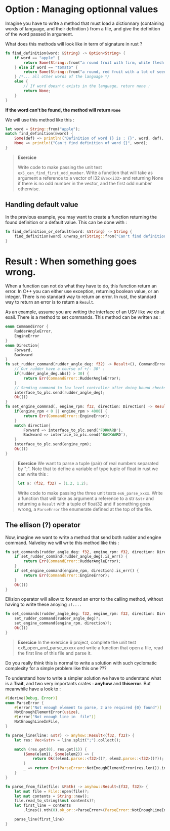 # Option : Managing optionnal values

Imagine you have to write a method that must load a dictionnary (containing words of language, and their definition ) from a file, and give the definition of the word passed in argument.

What does this methods will look like in term of signature in rust ?

```rust
fn find_definition(word: &String) -> Option<String> {
    if word == "apple" {
        return Some(String::from("a round fruit with firm, white flesh and a green, red, or yellow skin"));
    } else if word == "tomato" {
        return Some(String::from("a round, red fruit with a lot of seeds, eaten cooked or uncooked as a vegetable, for example in salads or sauces"));
    } /*... all other words of the language */
    else {
        // If word doesn't exists in the language, return none :
        return None;
    }
}
```

**If the word can't be found, the method will return `None`**

We will use this method like this : 

```rust
let word = String::from("apple");
match find_definition(&word) {
    Some(def) => println!("Definition of word {} is : {}", word, def),
    None => println!("Can't find definition of word {}", word);
}
```

> **Exercice**
>
> Write code to make passing the unit test `ex5_can_find_first_odd_number`. Write a function that will take as argument a reference to a vector of i32 `&Vec<i32>` and
> returning None if there is no odd number in the vector, and the first odd number otherwise.

## Handling default value
In the previous example, you may want to create a function returning the found definition or a default value. This can be done with : 

```rust
fn find_definition_or_default(word: &String) -> String {
    find_definition(word).unwrap_or(String::from("Can't find definition of this word"))
}
```

# Result : When something goes wrong.
When a function can not do what they have to do, this function return an error. In C++ you can either use exception, returning boolean value, or an integer. There is no standard way to return an error. In rust, the standard way to return an error is to return a `Result`.

As an example, assume you are writing the interface of an USV like we do at exail. There is a method to set commands. This method can be written as : 

```rust
enum CommandError {
    RudderAngleError,
    EngineError
}
enum Direction{
    Forward,
    Backward
}
fn set_rudder_command(rudder_angle_deg: f32) -> Result<(), CommandError> {
    // Our rudder have a course of +/- 30° :
    if(rudder_angle_deg.abs() > 30) {
        return Err(CommandError::RudderAngleError);
    }
    // Sending command to low level controller after doing bound checks.
    interface_to_plc.send(rudder_angle_deg);
    Ok(())
}
fn set_engine_commnad(, engine_rpm: f32, direction: Direction) -> Result<(), CommandError>{
    if(engine_rpm < 0 || engine_rpm > 4000) {
        return Err(CommandError::EngineError);
    }
    match direction{
        Forward => interface_to_plc.send('FORWARD'),
        Backward => interface_to_plc.send('BACKWARD'),
    }
    interface_to_plc.send(engine_rpm);
    Ok(())
}
```

> **Exercice**
> We want to parse a tuple (pair) of real numbers separated by ";". 
> Note that to define a variable of type tuple of float in rust we can write this : 
> ```rust
> let a: (f32, f32) = (1.2, 1.2);
> ```
> Write code to make passing the three unit tests `ex6_parse_xxxx`. Write a function that will take as argument a reference to a str `&str` and returning a `Result` with a tuple of float32 and if something goes wrong, a `ParseError` the enumerate defined at the top of the file.


## The ellison (?) operator

Now, imagine we want to write a method that send both rudder and engine command. Naïveley we will write this method like this :

```rust
fn set_commands(rudder_angle_deg: f32, engine_rpm: f32, direction: Direction) -> Result<(), CommandError>{
    if set_rudder_command(rudder_angle_deg).is_err() {
        return Err(CommandError::RudderAngleError);
    }
    if set_engine_command(engine_rpm, direction).is_err() {
        return Err(CommandError::EngineError);
    }
    Ok(())
}
```

Ellision operator will allow to forward an error to the calling method, without having to write these anoying `if....`

```rust
fn set_commands(rudder_angle_deg: f32, engine_rpm: f32, direction: Direction) -> Result<(), CommandError>{
    set_rudder_command(rudder_angle_deg)?;
    set_engine_command(engine_rpm, direction)?;
    Ok(())
}
```

> **Exercice**
> In the exercice 6 project, complete the unit test ex6_open_and_parse_xxxxx and write a function that open a file, read the first line of this file and parse it.


Do you really think this is normal to write a solution with such cyclomatic complexity for a simple problem like this one ???

To understand how to write a simpler solution we have to understand what is a **Trait**, and two very importants crates : **anyhow** and **thiserror**. But meanwhile have a look to : 

```rust
#[derive(Debug, Error)]
enum ParseError {
    #[error("Not enough element to parse, 2 are required {0} found")]
    NotEnoughElementError(usize),
    #[error("Not enough line in  file")]
    NotEnoughLineInFile,
}

fn parse_line(line: &str) -> anyhow::Result<(f32, f32)> {
    let res: Vec<&str> = line.split(";").collect();

    match (res.get(0), res.get(1)) {
        (Some(elem1), Some(elem2)) => {
            return Ok((elem1.parse::<f32>()?, elem2.parse::<f32>()?));
        }
        _ => return Err(ParseError::NotEnoughElementError(res.len()).into()),
    }
}

fn parse_from_file(file: &Path) -> anyhow::Result<(f32, f32)> {
    let mut file = File::open(file)?;
    let mut contents = String::new();
    file.read_to_string(&mut contents)?;
    let first_line = contents
        .lines().nth(0).ok_or::<ParseError>(ParseError::NotEnoughLineInFile.into())?;

    parse_line(first_line)
}
```

